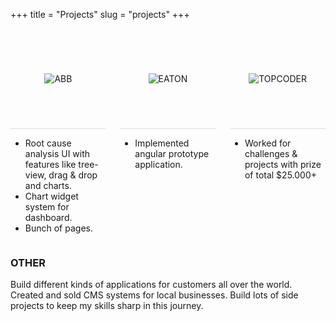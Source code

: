 +++
title = "Projects"
slug = "projects"
+++


<div class="projects">
<div class="project">
    <div class="img-wrapper">
        <img src="/images/abb.png" alt="ABB" />
    </div>
    <ul>
        <li class="project-detail">Root cause analysis UI with features like tree-view, drag & drop and charts.</li>
        <li class="project-detail">Chart widget system for dashboard.</li>
        <li class="project-detail">Bunch of pages.</li>
    </ul>
</div>
    

<div class="project"> 
    <div class="img-wrapper">
    <img src="/images/eaton.png" alt="EATON"/>
    </div>
    <ul>
        <li class="project-detail">Implemented angular prototype application.</li>
    </ul>
</div>

<div class="project"> 
    <div class="img-wrapper">
    <img src="/images/topcoder.png" alt="TOPCODER">
    </div>
    <ul>
        <li class="project-detail">Worked for challenges & projects with prize of total $25.000+</li>
    </ul>
</div>
</div>

<h3>OTHER</h3>
<p class="project-detail">Build different kinds of applications for customers all over the world. Created and sold CMS systems for local businesses. Build lots of side projects to keep my skills sharp in this journey.</p>

<style>
    .projects {
        display: flex;
        flex-wrap: wrap;
        justify-content:space-between;
        width: 100%;
    }
    .project {
        width: 30.333%;
        display: flex;
        max-width: 100%;
        flex-direction: column;
    }
    .project h3 {
        font-weight: bold;
    }
    .project .img-wrapper {
        border-bottom: 1px solid #ddd;
        background-color: inherit;
        height: 160px;
        max-width: 100%;
        display: flex;
        width: 100%;
        align-items: center;
        justify-content: center;
        flex-direction: column;
    }
    .project img {
        max-width:100%;
    }
    
</style>